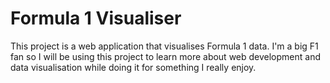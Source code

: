 # Formula 1 Visualiser

This project is a web application that visualises Formula 1 data. I'm a big F1 fan so I will be using this project to learn more about web development and data visualisation while doing it for something I really enjoy.
